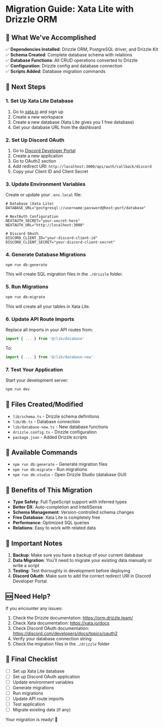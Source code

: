 # Migration Guide: Xata Lite with Drizzle ORM

## 🎯 What We've Accomplished

✅ **Dependencies Installed**: Drizzle ORM, PostgreSQL driver, and Drizzle Kit  
✅ **Schema Created**: Complete database schema with relations  
✅ **Database Functions**: All CRUD operations converted to Drizzle  
✅ **Configuration**: Drizzle config and database connection  
✅ **Scripts Added**: Database migration commands  

## 🚀 Next Steps

### 1. Set Up Xata Lite Database

1. Go to [xata.io](https://xata.io) and sign up
2. Create a new workspace
3. Create a new database (Xata Lite gives you 1 free database)
4. Get your database URL from the dashboard

### 2. Set Up Discord OAuth

1. Go to [Discord Developer Portal](https://discord.com/developers/applications)
2. Create a new application
3. Go to OAuth2 section
4. Add redirect URI: `http://localhost:3000/api/auth/callback/discord`
5. Copy your Client ID and Client Secret

### 3. Update Environment Variables

Create or update your `.env.local` file:

```env
# Database (Xata Lite)
DATABASE_URL="postgresql://username:password@host:port/database"

# NextAuth Configuration
NEXTAUTH_SECRET="your-secret-here"
NEXTAUTH_URL="http://localhost:3000"

# Discord OAuth
DISCORD_CLIENT_ID="your-discord-client-id"
DISCORD_CLIENT_SECRET="your-discord-client-secret"
```

### 4. Generate Database Migrations

```bash
npm run db:generate
```

This will create SQL migration files in the `./drizzle` folder.

### 5. Run Migrations

```bash
npm run db:migrate
```

This will create all your tables in Xata Lite.

### 6. Update API Route Imports

Replace all imports in your API routes from:
```typescript
import { ... } from '@/lib/database'
```

To:
```typescript
import { ... } from '@/lib/database-new'
```

### 7. Test Your Application

Start your development server:
```bash
npm run dev
```

## 📁 Files Created/Modified

- `lib/schema.ts` - Drizzle schema definitions
- `lib/db.ts` - Database connection
- `lib/database-new.ts` - New database functions
- `drizzle.config.ts` - Drizzle configuration
- `package.json` - Added Drizzle scripts

## 🔧 Available Commands

- `npm run db:generate` - Generate migration files
- `npm run db:migrate` - Run migrations
- `npm run db:studio` - Open Drizzle Studio (database GUI)

## 🎉 Benefits of This Migration

- **Type Safety**: Full TypeScript support with inferred types
- **Better DX**: Auto-completion and IntelliSense
- **Schema Management**: Version-controlled schema changes
- **Free Database**: Xata Lite is completely free
- **Performance**: Optimized SQL queries
- **Relations**: Easy to work with related data

## 🚨 Important Notes

1. **Backup**: Make sure you have a backup of your current database
2. **Data Migration**: You'll need to migrate your existing data manually or write a script
3. **Testing**: Test thoroughly in development before deploying
4. **Discord OAuth**: Make sure to add the correct redirect URI in Discord Developer Portal

## 🆘 Need Help?

If you encounter any issues:
1. Check the Drizzle documentation: https://orm.drizzle.team/
2. Check Xata documentation: https://xata.io/docs
3. Check Discord OAuth documentation: https://discord.com/developers/docs/topics/oauth2
4. Verify your database connection string
5. Check the migration files in the `./drizzle` folder

## 🎯 Final Checklist

- [ ] Set up Xata Lite database
- [ ] Set up Discord OAuth application
- [ ] Update environment variables
- [ ] Generate migrations
- [ ] Run migrations
- [ ] Update API route imports
- [ ] Test application
- [ ] Migrate existing data (if any)

Your migration is ready! 🚀
